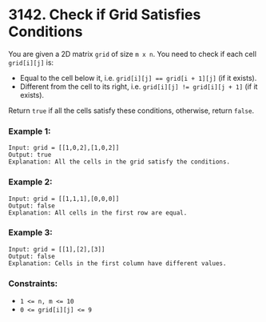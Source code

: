 # 3142. Check if Grid Satisfies Conditions

You are given a 2D matrix `grid` of size `m x n`. You need to check if each cell `grid[i][j]` is:

- Equal to the cell below it, i.e. `grid[i][j] == grid[i + 1][j]` (if it exists).
- Different from the cell to its right, i.e. `grid[i][j] != grid[i][j + 1]` (if it exists).

Return `true` if all the cells satisfy these conditions, otherwise, return `false`.

### Example 1:

```
Input: grid = [[1,0,2],[1,0,2]]
Output: true
Explanation: All the cells in the grid satisfy the conditions.
```

### Example 2:

```
Input: grid = [[1,1,1],[0,0,0]]
Output: false
Explanation: All cells in the first row are equal.
```

### Example 3:

```
Input: grid = [[1],[2],[3]]
Output: false
Explanation: Cells in the first column have different values.
```

### Constraints:

- `1 <= n, m <= 10`
- `0 <= grid[i][j] <= 9`

